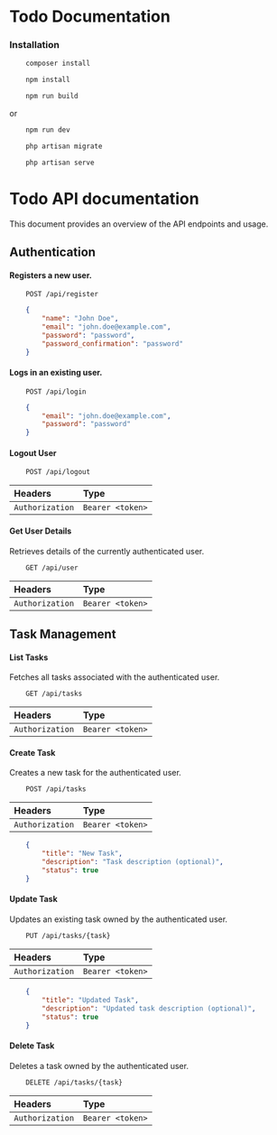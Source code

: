 # Todo Documentation

### Installation 

```bash
    composer install
```

```bash
    npm install
```

```bash
    npm run build
```
or
```bash
    npm run dev
```

```bash
    php artisan migrate
````

```bash
    php artisan serve
```

# Todo API documentation

This document provides an overview of the API endpoints and usage.

## Authentication

#### Registers a new user.

```http
    POST /api/register
```

```json
    {
        "name": "John Doe",
        "email": "john.doe@example.com",
        "password": "password",
        "password_confirmation": "password"
    }
```
#### Logs in an existing user.

```http
    POST /api/login
```

```json
    {
        "email": "john.doe@example.com",
        "password": "password"
    }
```

#### Logout User

```http
    POST /api/logout
```

| Headers          | Type              |
| :--------------- | :---------------- |
| `Authorization`  | `Bearer <token>`  |


#### Get User Details

Retrieves details of the currently authenticated user.

```http
    GET /api/user
```

| Headers          | Type              |
| :--------------- | :---------------- |
| `Authorization`  | `Bearer <token>`  |


## Task Management

#### List Tasks

Fetches all tasks associated with the authenticated user.

```http
    GET /api/tasks
```

| Headers          | Type              |
| :--------------- | :---------------- |
| `Authorization`  | `Bearer <token>`  |


#### Create Task

Creates a new task for the authenticated user.

```http
    POST /api/tasks
```

| Headers          | Type              |
| :--------------- | :---------------- |
| `Authorization`  | `Bearer <token>`  |

```json
    {
        "title": "New Task",
        "description": "Task description (optional)",
        "status": true
    }
```

#### Update Task

Updates an existing task owned by the authenticated user.

```http
    PUT /api/tasks/{task}
```

| Headers          | Type              |
| :--------------- | :---------------- |
| `Authorization`  | `Bearer <token>`  |

```json
    {
        "title": "Updated Task",
        "description": "Updated task description (optional)",
        "status": true
    }
```

#### Delete Task

Deletes a task owned by the authenticated user.

```http
    DELETE /api/tasks/{task}
```

| Headers          | Type              |
| :--------------- | :---------------- |
| `Authorization`  | `Bearer <token>`  |
